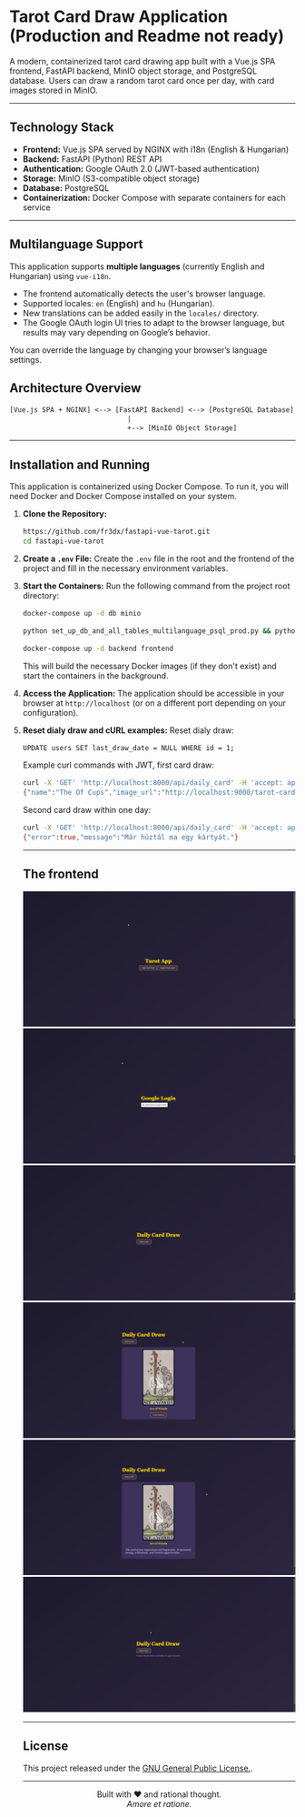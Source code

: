 # Tarot Card Draw Application (Production and Readme not ready)

A modern, containerized tarot card drawing app built with a Vue.js SPA frontend, FastAPI backend, MinIO object storage, and PostgreSQL database. Users can draw a random tarot card once per day, with card images stored in MinIO.

---

## Technology Stack

* **Frontend:** Vue.js SPA served by NGINX with i18n (English & Hungarian)
* **Backend:** FastAPI (Python) REST API
* **Authentication:** Google OAuth 2.0 (JWT-based authentication)
* **Storage:** MinIO (S3-compatible object storage)
* **Database:** PostgreSQL
* **Containerization:** Docker Compose with separate containers for each service

---

## Multilanguage Support

This application supports **multiple languages** (currently English and Hungarian) using `vue-i18n`.

- The frontend automatically detects the user's browser language.
- Supported locales: `en` (English) and `hu` (Hungarian).
- New translations can be added easily in the `locales/` directory.
- The Google OAuth login UI tries to adapt to the browser language, but results may vary depending on Google’s behavior.

You can override the language by changing your browser’s language settings.

## Architecture Overview

```plaintext
[Vue.js SPA + NGINX] <--> [FastAPI Backend] <--> [PostgreSQL Database]
                             |
                             +--> [MinIO Object Storage]
```

---

## Installation and Running

This application is containerized using Docker Compose. To run it, you will need Docker and Docker Compose installed on your system.

1.  **Clone the Repository:**
    ```bash
    https://github.com/fr3dx/fastapi-vue-tarot.git
    cd fastapi-vue-tarot
    ```

2. **Create a `.env` File:**
    Create the `.env` file in the root and the frontend of the project and fill in the necessary environment variables.

3.  **Start the Containers:**
    Run the following command from the project root directory:

    ```bash
    docker-compose up -d db minio
    ```

    ```bash
    python set_up_db_and_all_tables_multilanguage_psql_prod.py && python set_up_minio_prod.py && python load_tarot_cards_to_minio.py
    ```

    ```bash
    docker-compose up -d backend frontend
    ```
    This will build the necessary Docker images (if they don't exist) and start the containers in the background.

4.  **Access the Application:**
    The application should be accessible in your browser at `http://localhost` (or on a different port depending on your configuration).

5.  **Reset dialy draw and cURL examples:**
    Reset dialy draw:
    ```bash
    UPDATE users SET last_draw_date = NULL WHERE id = 1;
    ```

    Example curl commands with JWT, first card draw:
    ```bash
    curl -X 'GET' 'http://localhost:8000/api/daily_card' -H 'accept: application/json' -H "Authorization: Bearer token"
    {"name":"The Of Cups","image_url":"http://localhost:9000/tarot-cards/king_of_cups.png","key":"king_of_cups"}
    ```
    Second card draw within one day:
    ```bash
    curl -X 'GET' 'http://localhost:8000/api/daily_card' -H 'accept: application/json' -H "Authorization: Bearer token"
    {"error":true,"message":"Már húztál ma egy kártyát."}
    ```
    ---

    ## The frontend
    ![Frontend1](/images/1.png)
    ![Frontend2](/images/2.png)
    ![Frontend3](/images/3.png)
    ![Frontend4](/images/4.png)
    ![Frontend5](/images/5.png)
    ![Frontend6](/images/6.png)

    ---

    ## License
    This project released under the [GNU General Public License.](https://www.gnu.org/licenses/gpl-3.0-standalone.html). 

    ---

    <p align="center">
    Built with ❤️ and rational thought. <br />
    <em>Amore et ratione.</em>
    </p>
